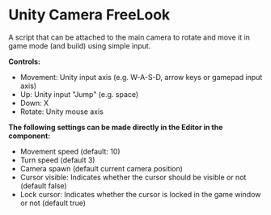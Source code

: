 # Unity Camera FreeLook
A script that can be attached to the main camera to rotate and move it in game mode (and build) using simple input.

**Controls:**
- Movement: Unity input axis (e.g. W-A-S-D, arrow keys or gamepad input axis)
- Up: Unity input "Jump" (e.g. space)
- Down: X
- Rotate: Unity mouse axis

**The following settings can be made directly in the Editor in the component:**
- Movement speed (default: 10)
- Turn speed (default 3)
- Camera spawn (default current camera position)
- Cursor visible: Indicates whether the cursor should be visible or not (default false)
- Lock cursor: Indicates whether the cursor is locked in the game window or not (default true)
